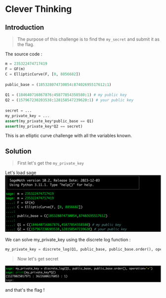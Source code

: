 # Clever Thinking

## Introduction

> The purpose of this challenge is to find the `my_secret` and submit it as the flag.

The source code :
```python
m = 235322474717419
F = GF(m)
C = EllipticCurve(F, [0, 8856682])

public_base = (185328074730054:87402695517612:1)

Q1 = (184640716867876:45877854358580:1) # my public key
Q2 = (157967230203538:128158547239620:1) # your public key

secret = ...
my_private_key = ...
assert(my_private_key*public_base == Q1)
assert(my_private_key*Q2 == secret)
```

This is an elliptic curve challenge with all the variables known.

## Solution

> First let's get the `my_private_key`

Let's load sage
![sage](./img/image.png)

We can solve my_private_key using the discrete log function :
```python
my_private_key = discrete_log(Q1, public_base, public_base.order(), operation='+')
```

> Now let's get secret

![alt text](./img/sage.png)

and that's the flag !
